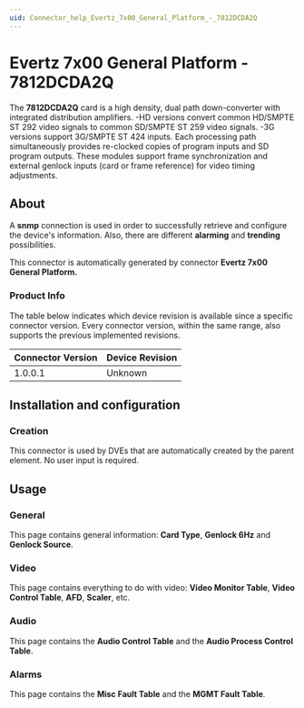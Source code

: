 ```yaml
---
uid: Connector_help_Evertz_7x00_General_Platform_-_7812DCDA2Q
---
```


# Evertz 7x00 General Platform - 7812DCDA2Q

The **7812DCDA2Q** card is a high density, dual path down-converter with integrated distribution amplifiers. -HD versions convert common HD/SMPTE ST 292 video signals to common SD/SMPTE ST 259 video signals. -3G versions support 3G/SMPTE ST 424 inputs. Each processing path simultaneously provides re-clocked copies of program inputs and SD program outputs. These modules support frame synchronization and external genlock inputs (card or frame reference) for video timing adjustments.

## About

A **snmp** connection is used in order to successfully retrieve and configure the device's information. Also, there are different **alarming** and **trending** possibilities.

This connector is automatically generated by connector **Evertz 7x00 General Platform.**

### Product Info

The table below indicates which device revision is available since a specific connector version. Every connector version, within the same range, also supports the previous implemented revisions.

| **Connector Version** | **Device Revision** |
|--------------------|---------------------|
| 1.0.0.1            | Unknown             |

## Installation and configuration

### Creation

This connector is used by DVEs that are automatically created by the parent element. No user input is required.

## Usage

### General

This page contains general information: **Card Type**, **Genlock 6Hz** and **Genlock Source**.

### Video

This page contains everything to do with video: **Video Monitor Table**, **Video Control Table**, **AFD**, **Scaler**, etc.

### Audio

This page contains the **Audio Control Table** and the **Audio Process Control Table**.

### Alarms

This page contains the **Misc Fault Table** and the **MGMT Fault Table**.
